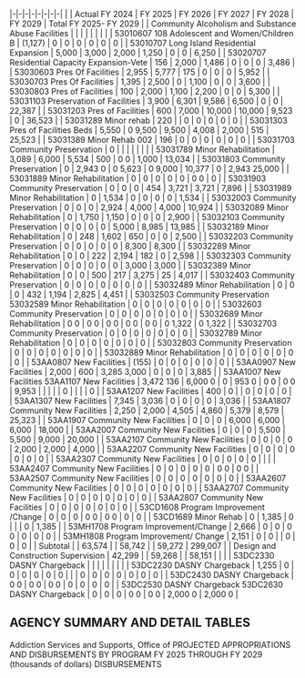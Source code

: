 |-|-|-|-|-|-|-|-|
| | Actual FY 2024 | FY 2025 | FY 2026 | FY 2027 | FY 2028 | FY 2029 | Total FY 2025- FY 2029 |
| Community Alcoholism and Substance Abuse Facilities | | | | | | | |
| 53010607 108 Adolescent and Women/Children B | (1,127) | 0 | 0 | 0 | 0 | 0 | 0 |
| 53010707 Long Island Residential Expansion | 5,000 | 3,000 | 2,000 | 1,250 | 0 | 0 | 6,250 |
| 53020707 Residential Capacity Expansion-Vete | 156 | 2,000 | 1,486 | 0 | 0 | 0 | 3,486 |
| 53030603 Pres Of Facilities | 2,955 | 5,777 | 175 | 0 | 0 | 0 | 5,952 |
| 53030703 Pres Of Facilities | 1,395 | 2,500 | 0 | 1,100 | 0 | 0 | 3,600 |
| 53030803 Pres of Facilities | 100 | 2,000 | 1,100 | 2,200 | 0 | 0 | 5,300 |
| 53031103 Preservation of Facilities | 3,900 | 6,301 | 9,586 | 6,500 | 0 | 0 | 22,387 |
| 53031203 Pres of Facilities | 600 | 7,000 | 10,000 | 10,000 | 9,523 | 0 | 36,523 |
| 53031289 Minor rehab | 220 | | 0 | 0 | 0 | 0 | 0 |
| 53031303 Pres of Facilities Beds | 5,550 | 0  9,500 | 9,500 | 4,008 | 2,000 | 515 | 25,523 |
| 53031389 Minor Rehab 002 | 196 | 0 | 0 | 0 | 0 | 0 | 0 |
| 53031703 Community Preservation | 0 | | | | | | |
| 53031789 Minor Rehabilitation | 3,089 | 6,000 | 5,534 | 500 | 0  0 | 1,000 | 13,034 |
| 53031803 Community Preservation | 0 | 2,943  0 | 0  5,623 | 0  9,000 | 10,377 | 0 | 2,943  25,000 |
| 53031889 Minor Rehabilitation | 0 | 0 | 0 | 0 | 0 | 0  0 | 0 |
| 53031903 Community Preservation | 0 | 0 | 0 | 454 | 3,721 | 3,721 | 7,896 |
| 53031989 Minor Rehabilitation | 0 | 1,534 | 0 | 0 | 0 | 0 | 1,534 |
| 53032003 Community Preservation | 0 | 0 | 0 | 2,924 | 4,000 | 4,000 | 10,924 |
| 53032089 Minor Rehabilitation | 0 | 1,750 | 1,150 | 0 | 0 | 0 | 2,900 |
| 53032103 Community Preservation | 0 | 0 | 0 | 0 | 5,000 | 8,985 | 13,985 |
| 53032189 Minor Rehabilitation | 0 | 248 | 1,602 | 650 | 0 | 0 | 2,500 |
| 53032203 Community Preservation | 0 | 0 | 0 | 0 | 0 | 8,300 | 8,300 |
| 53032289 Minor Rehabilitation | 0 | 0 | 222 | 2,194 | 182 | 0 | 2,598 |
| 53032303 Community Preservation | 0 | 0 | 0 | 0 | 0 | 3,000 | 3,000 |
| 53032389 Minor Rehabilitation | 0 | 0 | 500 | 217 | 3,275 | 25 | 4,017 |
| 53032403 Community Preservation | 0 | 0 | 0 | 0 | 0 | 0 | 0 |
| 53032489 Minor Rehabilitation | 0 | 0 | 0 | 432 | 1,194 | 2,825 | 4,451 |
| 53032503 Community Preservation 53032589 Minor Rehabilitation | 0 | 0 | 0 | 0 | 0 | 0 | 0 |
| 53032603 Community Preservation | 0 | 0 | 0 | 0 | 0 | 0 | 0 |
| 53032689 Minor Rehabilitation | 0  0 | 0  0 | 0  0 | 0  0 | 0  0 | 0  1,322 | 0  1,322 |
| 53032703 Community Preservation | 0 | 0 | 0 | 0 | 0 | 0 | 0 |
| 53032789 Minor Rehabilitation | 0 | 0 | 0 | 0 | 0 | 0 | 0 |
| 53032803 Community Preservation | 0 | 0 | 0 | 0 | 0 | 0 | 0 |
| 53032889 Minor Rehabilitation | 0 | 0 | 0 | 0 | 0 | 0 | 0 |
| 53AA0807 New Facilities | (155) | 0 | 0 | 0 | 0 | 0 | 0 |
| 53AA0907 New Facilities | 2,000 | 600 | 3,285  3,000 | 0 | 0 | 0 | 3,885 |
| 53AA1007 New Facilities 53AA1107 New Facilities | 3,472  136 | 6,000  0 | 0 | 953  0 | 0  0 | 0  0 | 9,953 |
| | | | 0 | | | | 0 |
| 53AA1207 New Facilities | 400 | 0 | | 0 | 0 | 0 | 0 |
| 53AA1307 New Facilities | 7,345 | 3,036 | 0 | 0 | 0 | 0 | 3,036 |
| 53AA1807 Community New Facilities | 2,250 | 2,000 | 4,505 | 4,860 | 5,379 | 8,579 | 25,323 |
| 53AA1907 Community New Facilities | 0 | 0 | 0 | 6,000 | 6,000 | 6,000 | 18,000 |
| 53AA2007 Community New Facilities | 0 | 0 | 0 | 5,500 | 5,500 | 9,000 | 20,000 |
| 53AA2107 Community New Facilities | 0 | 0 | 0 | 0 | 2,000 | 2,000 | 4,000 |
| 53AA2207 Community New Facilities | 0 | 0 | 0 | 0 | 0 | 0 | 0 |
| 53AA2307 Community New Facilities | 0 | 0 | 0 | 0 | 0 | | |
| 53AA2407 Community New Facilities | 0 | 0 | 0 | 0 | 0 | 0  0 | 0  0 |
| 53AA2507 Community New Facilities | 0 | 0 | 0 | 0 | 0 | 0 | 0 |
| 53AA2607 Community New Facilities | 0 | 0 | 0 | 0 | 0 | 0 | 0 |
| 53AA2707 Community New Facilities | 0 | 0 | 0 | 0 | 0 | 0 | 0 |
| 53AA2807 Community New Facilities | 0 | 0 | 0 | 0 | 0 | 0 | 0 |
| 53CD1608 Program Improvement /Change | 0 | 0 | 0 | 0  0 | 0  0 | 0 | 0 |
| 53CD1689 Minor Rehab | 0 | 1,385 | 0 | | | 0 | 1,385 |
| 53MH1708 Program Improvement/Change | 2,666 | 0 | 0 | 0  0 | 0 | 0 | 0 |
| 53MH1808 Program Improvement/ Change | 2,151 | 0 | 0 | | 0 | 0 | 0 |
| Subtotal | | 63,574 | | 58,742 | | 59,272 | 299,007 |
| Design and Construction Supervision | 42,299 | | 59,268 | | 58,151 | | |
| 53DC2330 DASNY Chargeback | | | | | | | |
| 53DC2230 DASNY Chargeback | 1,255 | 0 | 0 | 0 | 0 | 0 | 0 |
| | 0 | 0 | 0 | 0 | 0 | 0 | 0 |
| 53DC2430 DASNY Chargeback | 0  0 | 0  0 | 0  0 | 0 | 0 | 0 | 0 |
| 53DC2530 DASNY Chargeback 53DC2630 DASNY Chargeback | 0 | 0 | 0 | 0  0 | 0  0 | 2,000  0 | 2,000  0 |

## **AGENCY SUMMARY AND DETAIL TABLES**

Addiction Services and Supports, Office of PROJECTED APPROPRIATIONS AND DISBURSEMENTS BY PROGRAM FY 2025 THROUGH FY 2029 (thousands of dollars) DISBURSEMENTS